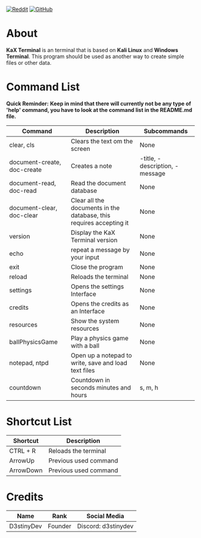 [![Reddit](https://img.shields.io/badge/Reddit-Join%20Us-orange?logo=reddit
)](https://www.reddit.com/r/KaX_Terminal/)
[![GitHub](https://img.shields.io/badge/GitHub-View%20Repo-blue?logo=github
)](https://github.com/D3stinyDev/KaX-Terminal)

# About

**KaX Terminal** is an terminal that is based on **Kali Linux** and **Windows Terminal**. This program should be used as another way to create simple files or other data.

# Command List

**Quick Reminder:**
**Keep in mind that there will currently not be any type of 'help' command, you have to look at the command list in the README.md file.**

| Command | Description | Subcommands |
| ----------- | ----------- | ----------- |
| clear, cls | Clears the text om the screen | None |
| document-create, doc-create | Creates a note | -title, -description, -message |
| document-read, doc-read | Read the document database | None |
| document-clear, doc-clear | Clear all the documents in the database, this requires accepting it | None |
| version | Display the KaX Terminal version | None |
| echo | repeat a message by your input | None |
| exit | Close the program | None |
| reload | Reloads the terminal | None |
| settings | Opens the settings Interface | None |
| credits | Opens the credits as an Interface | None |
| resources | Show the system resources | None |
| ballPhysicsGame | Play a physics game with a ball | None |
| notepad, ntpd | Open up a notepad to write, save and load text files | None |
| countdown | Countdown in seconds minutes and hours | s, m, h |

# Shortcut List

| Shortcut | Description |
| ----------- | ----------- |
| CTRL + R | Reloads the terminal | 
| ArrowUp | Previous used command | 
| ArrowDown | Previous used command | 

# Credits

| Name | Rank | Social Media |
| ----------- | ----------- | ----------- |
| D3stinyDev | Founder | Discord: d3stinydev |

